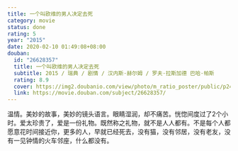 ```yaml
---
title: 一个叫欧维的男人决定去死
category: movie
status: done
rating: 5
year: "2015"
date: 2020-02-10 01:49:08+08:00
douban:
  id: "26628357"
  title: 一个叫欧维的男人决定去死
  subtitle: 2015 / 瑞典 / 剧情 / 汉内斯·赫尔姆 / 罗夫·拉斯加德 巴哈·帕斯
  rating: 8.9
  cover: https://img2.doubanio.com/view/photo/m_ratio_poster/public/p2406624993.jpg
  link: https://movie.douban.com/subject/26628357/
---
```


温情。美妙的故事，美妙的镜头语言。眼睛湿润，却不痛苦。恍惚间度过了2个小时。爱太珍贵了，爱是一份礼物。既然称之礼物，就不是人人都有。不是每个人都愿意花时间接近你，更多的人，早就已经死去，没有猫，没有邻居，没有老友，没有一见钟情的火车邻座，什么都没有。
